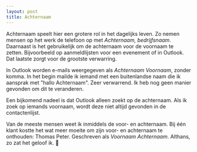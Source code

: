 ```yaml
---
layout: post
title: Achternaam
---
```


Achternaam speelt hier een grotere rol in het dagelijks leven. Zo nemen mensen op het werk de telefoon op met _Achternaam, bedrijfsnaam_. Daarnaast is het gebruikelijk om de achternaam voor de voornaam te zetten. Bijvoorbeeld op aanmeldlijsten voor een evenement of in Outlook. Dat laatste zorgt voor de grootste verwarring.

In Outlook worden e-mails weergegeven als _Achternaam Voornaam_, zonder komma. In het begin mailde ik iemand met een buitenlandse naam die ik aansprak met "hallo Achternaam". Zeer verwarrend. Ik heb nog geen manier gevonden om dit te veranderen.

Een bijkomend nadeel is dat Outlook alleen zoekt op de achternaam. Als ik zoek op iemands voornaam, wordt deze niet altijd gevonden in de contactenlijst.

Van de meeste mensen weet ik inmiddels de voor- en achternaam. Bij één klant kostte het wat meer moeite om zijn voor- en achternaam te onthouden: Thomas Peter. Geschreven als _Voornaam Achternaam_. Althans, zo zat het geloof ik. 🤔
